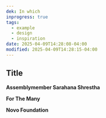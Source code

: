 ```yaml
---
dek: In which
inprogress: true
tags:
  - example
  - design
  - inspiration
date: 2025-04-09T14:28:08-04:00
modified: 2025-04-09T14:28:15-04:00
---
```


## Title



**Assemblymember Sarahana Shrestha**


**For The Many**

**Novo Foundation** 

